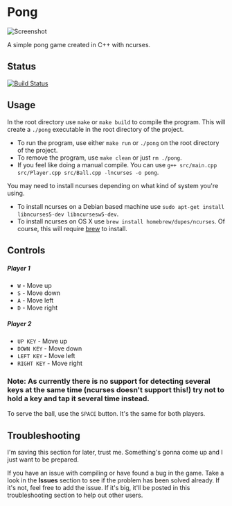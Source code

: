 # Pong

![Screenshot](/screenshots/pong.png)

A simple pong game created in C++ with ncurses.

## Status
[![Build Status](https://travis-ci.org/zacharyvincze/Pong.svg?branch=master)](https://travis-ci.org/zacharyvincze/Pong)

## Usage
In the root directory use `make` or `make build` to compile the program.  This will create a `./pong` executable in the root directory of the project.

* To run the program, use either `make run` or `./pong` on the root directory of the project.
* To remove the program, use `make clean` or just `rm ./pong`.
* If you feel like doing a manual compile.  You can use `g++ src/main.cpp src/Player.cpp src/Ball.cpp -lncurses -o pong`.

You may need to install ncurses depending on what kind of system you're using.

* To install ncurses on a Debian based machine use `sudo apt-get install libncurses5-dev libncursesw5-dev`.
* To install ncurses on OS X use `brew install homebrew/dupes/ncurses`.  Of course, this will require [brew](http://brew.sh/ "Brew Homepage") to install.

## Controls
##### Player 1
* `W` - Move up
* `S` - Move down
* `A` - Move left
* `D` - Move right

##### Player 2
* `UP KEY` - Move up
* `DOWN KEY` - Move down
* `LEFT KEY` - Move left
* `RIGHT KEY` - Move right

### Note: As currently there is no support for detecting several keys at the same time (ncurses doesn't support this!) try **not** to hold a key and tap it several time instead.

To serve the ball, use the `SPACE` button.  It's the same for both players.

## Troubleshooting
I'm saving this section for later, trust me.  Something's gonna come up and I just want to be prepared.

If you have an issue with compiling or have found a bug in the game.  Take a look in the **Issues** section to see if the problem has been solved already.  If it's not, feel free to add the issue.  If it's big, it'll be posted in this troubleshooting section to help out other users.
